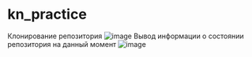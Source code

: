 # kn_practice
Клонирование репозитория
![image](https://user-images.githubusercontent.com/85611892/121652854-c2686180-caa4-11eb-9187-4e0209eab788.png)
Вывод информации о состоянии репозитория на данный момент
![image](https://user-images.githubusercontent.com/85611892/121653441-5e926880-caa5-11eb-86eb-1111f62fb196.png)
